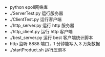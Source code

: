 - python epoll网络库
- ./ServerTest.py 运行服务器
- ./ClientTest.py 运行客户端
- ./http_server.py 运行 http 服务器
- ./http_client.py 运行 http 客户端
- ./best_server.py 运行 best 客户端统计脚本
- http 监听 8888 端口，1 分钟能写入 3 万条数据
- ./startProduct.sh 运行压测本